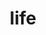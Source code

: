 ---
title: life
description:  record my own life
image: 

# Badge style
style:
    background: "#2a9d8f"
    color: "#fff"
---